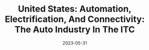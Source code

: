 ---
category:
- .nan
date: 2023-05-31
keyword_suggestion: ubuntu install docker
post_inspiration: https://www.mondaq.com/unitedstates/patent/1307482/automation-electrification-and-connectivity-the-auto-industry-in-the-itc
silot_terms: digital automation
title: 'United States: <b>Automation</b>, Electrification, And Connectivity: The Auto
  Industry In The ITC'
---